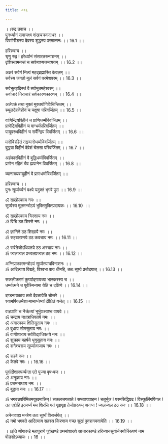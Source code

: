 ```yaml
---
title: ०१६

---
```

।।रुद्र उवाच ।।  
पुनर्ध्यानं समाचक्ष्व शंखचक्रगदाधर ।।  
विष्णोरीशस्य देवस्य शुद्धस्य परमात्मनः ।। 16.1 ।।  
  
हरिरुवाच ।।  
श्रृणु रुद्र ! हरेर्ध्यानं संसारतरुनाशनम् ।।  
दृशिरूपमनन्तं च सर्वव्याप्यजमव्ययम् ।। 16.2 ।।  
  
अक्षरं सर्वगं नित्यं महद्ब्रह्मास्ति केवलम् ।।  
सर्वस्य जगतो मूलं सर्वगं परमेशवरम् ।। 16.3 ।।  
  
सर्वभूतहृदिस्थं वै सर्वभूतमहेश्वरम् ।।  
सर्वाधारं निराधारं सर्वकारणकारणम् ।। 16.4 ।।  
  
अलेपकं तथा मुक्तं मुक्तयोगिविचिन्तितम् ।।  
स्थूलदेहविहीनं च चक्षुषा परिवर्जितम् ।। 16.5 ।।  
  
वागिन्द्रियविहीनं च प्राणिधर्म्मविवर्जितम् ।।  
प्राणेद्रियविहीनं च वाग्धर्मपरिवर्जितम् ।।  
पायूपस्थविहीनं च सर्वैंन्द्रिय विवर्जितम् ।। 16.6 ।।  
  
मनोविरहितं तद्वन्मनोधर्म्मविवर्जितम् ।।  
बुद्ध्या विहीनं देवेशं चेतसा परिवर्जितम् ।। 16.7 ।।  
  
अहंकारविहीनं वै बुद्धिधर्म्मविवर्जितम् ।।  
प्राणेन रहितं चैव ह्यपानेन विवर्जितम् ।। 16.8 ।।  
  
व्यानाख्यवायुहीनं वै प्राणधर्म्मविवर्जितम् ।।  
  
हरिरुवाच ।।  
पुनः सूर्य्यर्च्चनं वक्ष्ये यदुक्तं भृगवे पुरा ।। 16.9 ।।  
  
ॐ खखोल्काय नमः ।।  
सूर्य्यस्य मूलमन्त्रोऽयं भुक्तिमुक्तिप्रदायकः ।। 16.10 ।।  
  
ॐ खखोल्काय त्रिदशाय नमः ।।  
ॐ विचि ठठ शिरसे नमः ।।  
  
ॐ ज्ञानिने ठठ शिखायै नमः ।।  
ॐ सहस्ररश्मये ठठ कवचाय नमः ।। 16.11 ।।  
  
ॐ सर्वतेजोऽधिपतये ठठ अस्त्राय नमः ।।  
ॐ ज्वलज्वल प्रज्वलप्रज्वल ठठ नमः ।। 16.12 ।।  
  
अग्निप्राकारमन्त्रोऽयं सूर्य्यस्याघविनाशनः ।।  
ॐ आदित्याय विद्महे, विश्वभा वाय धीमहि, तन्नः सूर्य्य प्रचोदयात् ।। 16.13 ।।  
  
सकलीकरणं कुर्य्याद्गायत्र्या भास्करस्य च ।।  
धर्म्मात्मने च पूर्वस्मिन्यमा येति च दक्षिणे ।। 16.14 ।।  
  
दण्डनायकाय ततो दैवतायेति चोत्तरे ।।  
श्यामपिंगलमैशान्यामाग्नेय्यां दीक्षितं यजेत् ।। 16.15 ।।  
  
वज्रपाणिं च नैर्ऋत्यां भूर्भुवःस्वश्च वायवे ।।  
ॐ चन्द्राय नक्षत्राधिपतये नमः ।।  
ॐ अंगारकाय क्षितिसुताय नमः ।।  
ॐ बुधाय सोमसुताय नमः ।।  
ॐ वागीश्वराय सर्वविद्याधिपतये नमः ।।  
ॐ शुक्राय महर्षये भृगुसुताय नमः ।।  
ॐ शनैश्चराय सूर्य्यात्मजाय नमः ।।  
  
ॐ राहवे नमः ।।  
ॐ केतवे नमः ।। 16.16 ।।  
  
पूर्वादीशानपर्य्यन्ता एते पूज्या वृषध्वज ।।  
ॐ अनूकाय नमः ।।  
ॐ प्रथमनाथाय नमः ।।  
ॐ बुद्धाय नमः ।। 16.17 ।।  
  
ॐ भगवन्नपरिमितमयूखमालिन् ! सकलजगत्पते ! सप्ताश्ववाहन ! चतुर्भुज ! परमसिद्धिप्रद ! विस्फुलिंगपिंगल ! तत एह्येहि इदमर्घ्यं मम शिरसि गतं गृह्णगृह्ण तेजोग्ररूपम् अनग्न ! ज्वलज्वल ठठ नमः ।। 16.18 ।।  
  
अनेनावाह्य मन्त्रेण ततः सूर्य्यं विसर्जयेत् ।।  
ॐ नमो भगवते आदित्याय सहस्त्र किरणाय गच्छ सुखं पुनरागमनायेति ।। 16.19 ।।  
  
।।इति श्रीगारुडे महापुराणे पूर्वखण्डे प्रथमांशाख्ये आचारकाण्डे हरिध्यानसूर्यार्चनयोर्निरूपणं नाम षोडशोऽध्यायः ।। 16 ।।